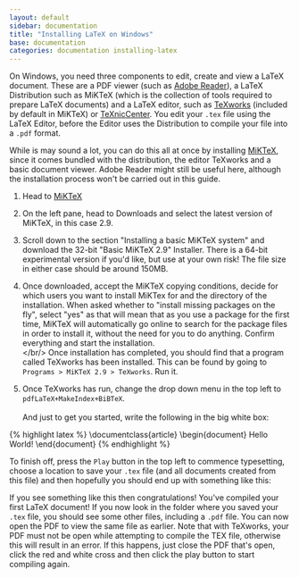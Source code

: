 ```yaml
---
layout: default
sidebar: documentation
title: "Installing LaTeX on Windows"
base: documentation
categories: documentation installing-latex
---
```


On Windows, you need three components to edit, create and view a LaTeX document. These are a PDF viewer (such as [Adobe Reader](http://get.adobe.com/reader/)), a LaTeX Distribution such as MiKTeX (which is the collection of tools required to prepare LaTeX documents) and a LaTeX editor, such as [TeXworks](http://www.tug.org/texworks/) (included by default in MiKTeX) or [TeXnicCenter](http://www.texniccenter.org/). You edit your `.tex` file using the LaTeX Editor, before the Editor uses the Distribution to compile your file into a `.pdf` format.

While is may sound a lot, you can do this all at once by installing [MiKTeX](http://www.miktex.org/), since it comes bundled with the distribution, the editor TeXworks and a basic document viewer. Adobe Reader might still be useful here, although the installation process won't be carried out in this guide.

1. Head to [MiKTeX](http://www.miktex.org/)

2. On the left pane, head to Downloads and select the latest version of MiKTeX, in this case 2.9.

3. Scroll down to the section "Installing a basic MiKTeX system" and download the 32-bit "Basic MiKTeX 2.9" Installer. There is a 64-bit experimental version if you'd like, but use at your own risk! The file size in either case should be around 150MB.

4. Once downloaded, accept the MiKTeX copying conditions, decide for which users you want to install MiKTex for and the directory of the installation. When asked whether to "install missing packages on the fly", select "yes" as that will mean that as you use a package for the first time, MiKTeX will automatically go online to search for the package files in order to install it, without the need for you to do anything. Confirm everything and start the installation. <br/></br/> Once installation has completed, you should find that a program called TeXworks has been installed. This can be found by going to `Programs > MiKTeX 2.9 > TeXworks`. Run it.

5. Once TeXworks has run, change the drop down menu in the top left to `pdfLaTeX+MakeIndex+BiBTeX`. <br/> <br/> And just to get you started, write the following in the big white box:

{% highlight latex %}
\documentclass{article}
\begin{document}
	Hello World!
\end{document}
{% endhighlight %}

To finish off, press the `Play` button in the top left to commence typesetting, choose a location to save your `.tex` file (and all documents created from this file) and then hopefully you should end up with something like this:

If you see something like this then congratulations! You've compiled your first LaTeX document! If you now look in the folder where you saved your `.tex` file, you should see some other files, including a `.pdf` file. You can now open the PDF to view the same file as earlier. Note that with TeXworks, your PDF must not be open while attempting to compile the TEX file, otherwise this will result in an error. If this happens, just close the PDF that's open, click the red and white cross and then click the play button to start compiling again.
